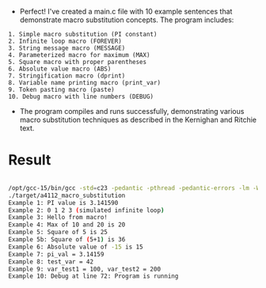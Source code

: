 - Perfect! I've created a main.c file with 10 example sentences that demonstrate macro substitution concepts. The program includes:

```
1. Simple macro substitution (PI constant)
2. Infinite loop macro (FOREVER)
3. String message macro (MESSAGE)
4. Parameterized macro for maximum (MAX)
5. Square macro with proper parentheses
6. Absolute value macro (ABS)
7. Stringification macro (dprint)
8. Variable name printing macro (print_var)
9. Token pasting macro (paste)
10. Debug macro with line numbers (DEBUG)
```

- The program compiles and runs successfully, demonstrating various macro substitution techniques as described in the Kernighan and Ritchie text.

# Result

```bash

/opt/gcc-15/bin/gcc -std=c23 -pedantic -pthread -pedantic-errors -lm -Wall -Wextra -ggdb -Werror -o ./target/a4112_macro_substitution ./src/main.c
./target/a4112_macro_substitution
Example 1: PI value is 3.141590
Example 2: 0 1 2 3 (simulated infinite loop)
Example 3: Hello from macro!
Example 4: Max of 10 and 20 is 20
Example 5: Square of 5 is 25
Example 5b: Square of (5+1) is 36
Example 6: Absolute value of -15 is 15
Example 7: pi_val = 3.14159
Example 8: test_var = 42
Example 9: var_test1 = 100, var_test2 = 200
Example 10: Debug at line 72: Program is running
```
